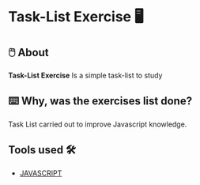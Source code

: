 <h1 aling="center">
  Task-List Exercise 🖥️
</h1>

## 🖱️ About

**Task-List Exercise** Is a simple task-list to study

## ⌨️ Why, was the exercises list done? 

Task List carried out to improve Javascript knowledge.

## Tools used 🛠️

- [JAVASCRIPT](https://www.javascriptprogressivo.net/)

